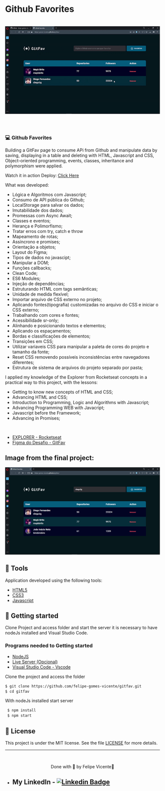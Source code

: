 # Github Favorites

<h1 align="center">
    <img alt="Gif of the finished project Github Favorites" title="gif" src="./images/gitfav.gif" />
</h1>

<br>

### 💻 Github Favorites

Building a GitFav page to consume APi from Github and manipulate data by saving, displaying in a table and deleting with HTML, Javascript and CSS, Object-oriented programming, events, classes, inheritance and polymorphism were applied.

Watch it in action Deploy: [Click Here](https://felipe-gomes-vicente.github.io/gitfav/)

What was developed:

- Lógica e Algoritmos com Javascript;
- Consumo de API pública do Github;
- LocalStorage para salvar os dados;
- Imutabilidade dos dados;
- Promessas com Async Await;
- Classes e eventos;
- Herança e Polimorfismo;
- Tratar erros com try, catch e throw
- Mapeamento de rotas;
- Assíncrono e promises;
- Orientação a objetos;
- Layout do Figma;
- Tipos de dados no javascipt;
- Manipular a DOM;
- Funções callbacks;
- Clean Code;
- ES6 Modules;
- Injeção de dependências;
- Estruturando HTML com tags semânticas;
- Unidade de medida flexível;
- Importar arquivo de CSS externo no projeto;
- Aplicando fontes(tipografia) customizadas no arquivo do CSS e iniciar o CSS externo;
- Trabalhando com cores e fontes;
- Acessibilidade sr-only;
- Alinhando e posicionando textos e elementos;
- Aplicando os espaçamentos;
- Bordas e classificações de elementos;
- Transições em CSS;
- Utilizar variaveis CSS para manipular a paleta de cores do projeto e tamanho da fonte;
- Reset CSS removendo possíveis inconsistências entre navegadores diferentes;
- Estrutura de sistema de arquivos do projeto separado por pasta;


I applied my knowledge of the Explorer from Rocketseat concepts in a practical way 
to this project, with the lessons:

- Getting to know new concepts of HTML and CSS;
- Advancing HTML and CSS;
- Introduction to Programming, Logic and Algorithms with Javascript;
- Advancing Programming WEB with Javacript;
- Javascript before the Framework;
- Advancing in Promises;
  
<br />

- [EXPLORER - Rocketseat](https://www.rocketseat.com.br/explorer)
- [Figma do Desafio - GitFav](https://www.figma.com/file/B5PCSL3rEAoYJro6QFKYtp/%5BDesafios-Explorer%5D-GitFav-(Copy)-(Copy))

## Image from the final project:
 <img alt="Print GitFav" title=" Landing page" src="./images/gitfav.png" />

 <br />

## 🧪 Tools

Application developed using the following tools:

- [HTML5](https://www.w3schools.com/html/default.asp)
- [CSS3](https://www.w3schools.com/css/default.asp)
- [Javascript](https://developer.mozilla.org/pt-BR/docs/Web/JavaScript)

## 🚀 Getting started

Clone Project and access folder and start the server it is necessary to have nodeJs
installed and Visual Studio Code.

### Programs needed to Getting started

- [NodeJS](https://nodejs.org/en/)
- [Live Server (Opcional)](https://marketplace.visualstudio.com/items?itemName=ritwickdey.LiveServer)
- [Visual Studio Code - Vscode](https://code.visualstudio.com/)

Clone the project and access the folder

```bash
$ git clone https://github.com/felipe-gomes-vicente/gitfav.git
$ cd gitfav
```

With nodeJs installed start server

```bash
 $ npm install
 $ npm start
```

## 📝 License

This project is under the MIT license. See the file [LICENSE](LICENSE.md) for more details.

---

&nbsp;

<p align="center">Done with 💜 by Felipe Vicente👋</p>

- ## My LinkedIn - [![Linkedin Badge](https://img.shields.io/badge/-FelipeVicente-blue?style=flat-square&logo=Linkedin&logoColor=white&link=https://www.linkedin.com/in/felipe-gomes-vicente/)](https://www.linkedin.com/in/felipe-gomes-vicente/)